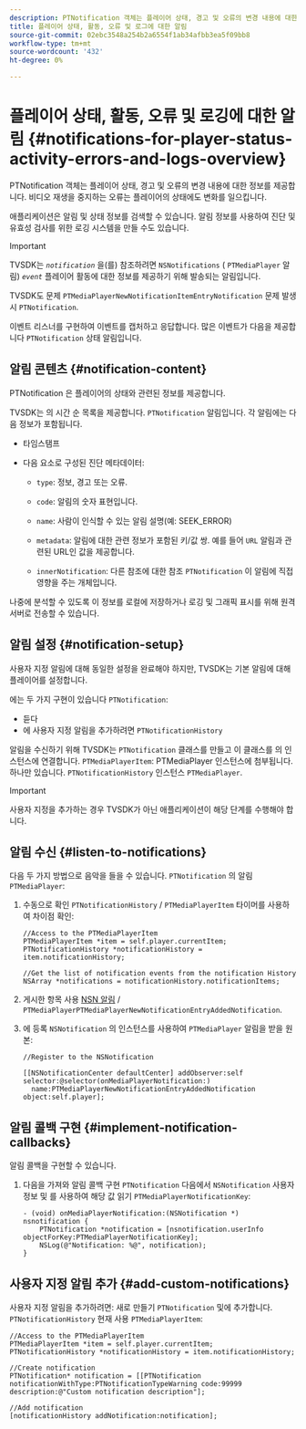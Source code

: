 ```yaml
---
description: PTNotification 객체는 플레이어 상태, 경고 및 오류의 변경 내용에 대한 정보를 제공합니다. 비디오 재생을 중지하는 오류는 플레이어의 상태에도 변화를 일으킵니다.
title: 플레이어 상태, 활동, 오류 및 로그에 대한 알림
source-git-commit: 02ebc3548a254b2a6554f1ab34afbb3ea5f09bb8
workflow-type: tm+mt
source-wordcount: '432'
ht-degree: 0%

---
```


# 플레이어 상태, 활동, 오류 및 로깅에 대한 알림  {#notifications-for-player-status-activity-errors-and-logs-overview}

PTNotification 객체는 플레이어 상태, 경고 및 오류의 변경 내용에 대한 정보를 제공합니다. 비디오 재생을 중지하는 오류는 플레이어의 상태에도 변화를 일으킵니다.

애플리케이션은 알림 및 상태 정보를 검색할 수 있습니다. 알림 정보를 사용하여 진단 및 유효성 검사를 위한 로깅 시스템을 만들 수도 있습니다.

>[!IMPORTANT]
>
>TVSDK는 *`notification`* 을(를) 참조하려면 `NSNotifications` ( `PTMediaPlayer` 알림) *`event`* 플레이어 활동에 대한 정보를 제공하기 위해 발송되는 알림입니다.

TVSDK도 문제 `PTMediaPlayerNewNotificationItemEntryNotification` 문제 발생 시 `PTNotification`.

이벤트 리스너를 구현하여 이벤트를 캡처하고 응답합니다. 많은 이벤트가 다음을 제공합니다 `PTNotification` 상태 알림입니다.

## 알림 콘텐츠 {#notification-content}

PTNotification 은 플레이어의 상태와 관련된 정보를 제공합니다.

TVSDK는 의 시간 순 목록을 제공합니다. `PTNotification` 알림입니다. 각 알림에는 다음 정보가 포함됩니다.

* 타임스탬프
* 다음 요소로 구성된 진단 메타데이터:

   * `type`: 정보, 경고 또는 오류.
   * `code`: 알림의 숫자 표현입니다.
   * `name`: 사람이 인식할 수 있는 알림 설명(예: SEEK_ERROR)
   * `metadata`: 알림에 대한 관련 정보가 포함된 키/값 쌍. 예를 들어 `URL` 알림과 관련된 URL인 값을 제공합니다.

   * `innerNotification`: 다른 참조에 대한 참조 `PTNotification` 이 알림에 직접 영향을 주는 개체입니다.

나중에 분석할 수 있도록 이 정보를 로컬에 저장하거나 로깅 및 그래픽 표시를 위해 원격 서버로 전송할 수 있습니다.

## 알림 설정 {#notification-setup}

사용자 지정 알림에 대해 동일한 설정을 완료해야 하지만, TVSDK는 기본 알림에 대해 플레이어를 설정합니다.

에는 두 가지 구현이 있습니다 `PTNotification`:

* 듣다
* 에 사용자 지정 알림을 추가하려면 `PTNotificationHistory`

알림을 수신하기 위해 TVSDK는 `PTNotification` 클래스를 만들고 이 클래스를 의 인스턴스에 연결합니다. `PTMediaPlayerItem`: PTMediaPlayer 인스턴스에 첨부됩니다. 하나만 있습니다. `PTNotificationHistory` 인스턴스 `PTMediaPlayer`.

>[!IMPORTANT]
>
>사용자 지정을 추가하는 경우 TVSDK가 아닌 애플리케이션이 해당 단계를 수행해야 합니다.

## 알림 수신 {#listen-to-notifications}

다음 두 가지 방법으로 음악을 들을 수 있습니다. `PTNotification` 의 알림 `PTMediaPlayer`:

1. 수동으로 확인 `PTNotificationHistory` / `PTMediaPlayerItem` 타이머를 사용하여 차이점 확인:

   ```
   //Access to the PTMediaPlayerItem  
   PTMediaPlayerItem *item = self.player.currentItem; 
   PTNotificationHistory *notificationHistory = item.notificationHistory; 
   
   //Get the list of notification events from the notification History  
   NSArray *notifications = notificationHistory.notificationItems;
   ```

1. 게시한 항목 사용 [NSN 알림](https://developer.apple.com/library/mac/%23documentation/Cocoa/Reference/Foundation/Classes/NSNotification_Class/Reference/Reference.html) / `PTMediaPlayerPTMediaPlayerNewNotificationEntryAddedNotification`.
1. 에 등록 `NSNotification` 의 인스턴스를 사용하여 `PTMediaPlayer` 알림을 받을 원본:

   ```
   //Register to the NSNotification 
   
   [[NSNotificationCenter defaultCenter] addObserver:self selector:@selector(onMediaPlayerNotification:)  
     name:PTMediaPlayerNewNotificationEntryAddedNotification object:self.player];
   ```

## 알림 콜백 구현 {#implement-notification-callbacks}

알림 콜백을 구현할 수 있습니다.

1. 다음을 가져와 알림 콜백 구현 `PTNotification` 다음에서 `NSNotification` 사용자 정보 및 를 사용하여 해당 값 읽기 `PTMediaPlayerNotificationKey`:

   ```
   - (void) onMediaPlayerNotification:(NSNotification *) nsnotification { 
       PTNotification *notification = [nsnotification.userInfo objectForKey:PTMediaPlayerNotificationKey]; 
       NSLog(@"Notification: %@", notification); 
   }
   ```

## 사용자 지정 알림 추가 {#add-custom-notifications}

사용자 지정 알림을 추가하려면: 새로 만들기 `PTNotification` 및에 추가합니다. `PTNotificationHistory` 현재 사용 `PTMediaPlayerItem`:

```
//Access to the PTMediaPlayerItem  
PTMediaPlayerItem *item = self.player.currentItem; 
PTNotificationHistory *notificationHistory = item.notificationHistory; 
 
//Create notification 
PTNotification* notification = [[PTNotification notificationWithType:PTNotificationTypeWarning code:99999 description:@"Custom notification description"]; 
 
//Add notification 
[notificationHistory addNotification:notification];
```
